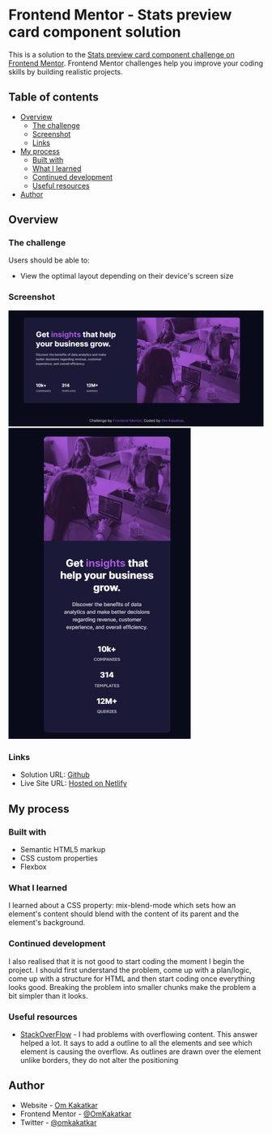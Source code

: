 # Frontend Mentor - Stats preview card component solution

This is a solution to the [Stats preview card component challenge on Frontend Mentor](https://www.frontendmentor.io/challenges/stats-preview-card-component-8JqbgoU62). Frontend Mentor challenges help you improve your coding skills by building realistic projects. 

## Table of contents

- [Overview](#overview)
  - [The challenge](#the-challenge)
  - [Screenshot](#screenshot)
  - [Links](#links)
- [My process](#my-process)
  - [Built with](#built-with)
  - [What I learned](#what-i-learned)
  - [Continued development](#continued-development)
  - [Useful resources](#useful-resources)
- [Author](#author)

## Overview

### The challenge

Users should be able to:

- View the optimal layout depending on their device's screen size

### Screenshot

![](./images/screenshot.png)
![](./images/screenshot-mobile.png)

### Links

- Solution URL: [Github](https://github.com/OmKakatkar/stats-preview-card-component)
- Live Site URL: [Hosted on Netlify](https://stats-preview-card1.netlify.app/)

## My process

### Built with

- Semantic HTML5 markup
- CSS custom properties
- Flexbox

### What I learned

I learned about a CSS property: mix-blend-mode which sets how an element's content should blend with the content of its parent and the element's background.  

### Continued development

I also realised that it is not good to start coding the moment I begin the project. I should first understand the problem, come up with a plan/logic, come up with a structure for HTML and then start coding once everything looks good. Breaking the problem into smaller chunks make the problem a bit simpler than it looks.
### Useful resources

- [StackOverFlow](https://stackoverflow.com/questions/31458477/find-element-that-is-causing-the-showing-of-horizontal-scrollbar-in-google-chrom) - I had problems with overflowing content. This answer helped a lot. It says to add a outline to all the elements and see which element is causing the overflow. As outlines are drawn over the element unlike borders, they do not alter the positioning
## Author

- Website - [Om Kakatkar](https://www.omkakatkar-portfolio.netlify.app)
- Frontend Mentor - [@OmKakatkar](https://www.frontendmentor.io/profile/OmKakatkar)
- Twitter - [@omkakatkar](https://twitter.com/omkakatkar)
